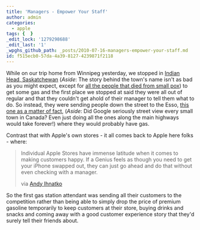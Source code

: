```yaml
---
title: 'Managers - Empower Your Staff'
author: admin
categories:
  - apple
tags: {  }
_edit_lock: '1279298688'
_edit_last: '1'
_wpghs_github_path: _posts/2010-07-16-managers-empower-your-staff.md
id: f515ecb0-57da-4a39-8127-4239871f2118
---
```

<p>While on our trip home from Winnipeg yesterday, we stopped in <a href="http://maps.google.com/maps?f=q&source=s_q&hl=en&geocode=&q=indian+head,+saskatchewan&sll=52.13437,-106.647656&sspn=0.233495,0.641327&ie=UTF8&hq=&hnear=Indian+Head,+Division+No.+6,+Saskatchewan,+Canada&ll=50.530861,-103.66519&spn=0.015113,0.040083&z=15">Indian Head, Saskatchewan</a> (<em>Aside</em>: The story behind the town's name isn't as bad as you might expect, except for <a href="http://64.17.133.62/historyname.html">all the people that died from small pox</a>) to get some gas and the first place we stopped at said they were all out of regular and that they couldn't get ahold of their manager to tell them what to do.  So instead, they were sending people down the street to the Esso, <a href="http://maps.google.com/maps?f=q&source=s_q&hl=en&geocode=&q=indian+head,+saskatchewan&sll=52.13437,-106.647656&sspn=0.233495,0.641327&ie=UTF8&hq=&hnear=Indian+Head,+Division+No.+6,+Saskatchewan,+Canada&ll=50.52887,-103.678794&spn=0.015223,0.040083&z=15&layer=c&cbll=50.528256,-103.678791&panoid=TwLgEKACcj5XCBQ0uk3ZBg&cbp=12,75.82,,0,9.24">this one as a matter of fact</a>, (<em>Aside</em>: Did Google seriously street view every small town in Canada?  Even just doing all the ones along the main highways would take forever!) where they would probably have gas.</p>
<p>Contrast that with Apple's own stores - it all comes back to Apple here folks - where:</p>
<blockquote><p>Individual Apple Stores have immense latitude when it comes to making customers happy. If a Genius feels as though you need to get your iPhone swapped out, they can just go ahead and do that without even checking with a manager.</p>
<p>via <a href="http://ihnatko.com/2010/07/16/what-im-expecting-from-apples-iphone-4-press-conference-today/">Andy Ihnatko</a>
</p></blockquote>
<p>So the first gas station attendant was sending all their customers to the competition rather than being able to simply drop the price of premium gasoline temporarily to keep customers at their store, buying drinks and snacks and coming away with a good customer experience story that they'd surely tell their friends about.</p>
